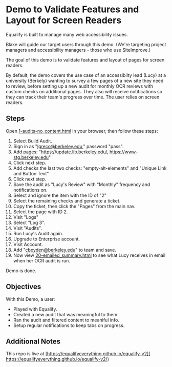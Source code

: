 # Demo to Validate Features and Layout for Screen Readers

Equalify is built to manage many web accessibility issues.

Blake will guide our target users through this demo. (We're targeting project managers and accessibility managers - those who use SiteImprove.)

The goal of this demo is to validate features and layout of pages for screen readers.

By default, the demo covers the use case of an accessibilty lead (Lucy) at a university (Berkely) wanting to survey a few pages of a new site they need to review, before setting up a new audit for monthly OCR reviews with custom checks on additional pages. They also will receive notifications so they can track their team's progress over time. The user  relies on screen readers.

## Steps
Open [1-audits-no_content.html](1-audits-no_content.html) in your browser, then follow these steps:

1. Select Build Audit.
2. Sign in as "lgreco@berkeley.edu," password "pass".
3. Add pages: "https://update.lib.berkeley.edu/, https://www-stg.berkeley.edu"
4. Click next step.
5. Add checks the last two checks: "empty-alt-elements" and "Unique Link and Button Text"
6. Click next step.
7. Save the audit as "Lucy's Review" with "Monthly" frequency and notifications on.
8. Select and ignore the item with the ID of "2"
9. Select the remaining checks and generate a ticket.
10. Copy the ticket, then click the "Pages" from the main nav.
11. Select the page with ID 2.
12. Visit "Logs"
13. Select "Log 3".
14. Visit "Audits".
15. Run Lucy's Audit again.
16. Upgrade to Enterprise account.
17. Visit Account.
18. Add "cboyden@berkeley.edu" to team and save.
19. Now view [20-emailed_summary.html](20-emailed_summary.html) to see what Lucy receives in email when her OCR audit is run.

Demo is done.

## Objectives
With this Demo, a user:
- Played with Equalify.
- Created a new audit that was meaningful to them.
- Ran the audit and filtered content to meaniful info.
- Setup regular notifications to keep tabs on progress.

## Additional Notes
This repo is live at [https://equalifyeverything.github.io/equalify-v2]( https://equalifyeverything.github.io/equalify-v2/)